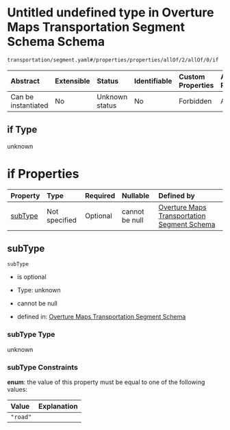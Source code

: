 # Untitled undefined type in Overture Maps Transportation Segment Schema Schema

```txt
transportation/segment.yaml#/properties/properties/allOf/2/allOf/0/if
```



| Abstract            | Extensible | Status         | Identifiable | Custom Properties | Additional Properties | Access Restrictions | Defined In                                                                                                      |
| :------------------ | :--------- | :------------- | :----------- | :---------------- | :-------------------- | :------------------ | :-------------------------------------------------------------------------------------------------------------- |
| Can be instantiated | No         | Unknown status | No           | Forbidden         | Allowed               | none                | [segment.yaml\*](../../../../../../../tmp/jsonschema/schema/transportation/segment.yaml "open original schema") |

## if Type

unknown

# if Properties

| Property            | Type          | Required | Nullable       | Defined by                                                                                                                                                                                                       |
| :------------------ | :------------ | :------- | :------------- | :--------------------------------------------------------------------------------------------------------------------------------------------------------------------------------------------------------------- |
| [subType](#subtype) | Not specified | Optional | cannot be null | [Overture Maps Transportation Segment Schema](segment-properties-properties-allof-2-allof-0-if-properties-subtype.md "transportation/segment.yaml#/properties/properties/allOf/2/allOf/0/if/properties/subType") |

## subType



`subType`

*   is optional

*   Type: unknown

*   cannot be null

*   defined in: [Overture Maps Transportation Segment Schema](segment-properties-properties-allof-2-allof-0-if-properties-subtype.md "transportation/segment.yaml#/properties/properties/allOf/2/allOf/0/if/properties/subType")

### subType Type

unknown

### subType Constraints

**enum**: the value of this property must be equal to one of the following values:

| Value    | Explanation |
| :------- | :---------- |
| `"road"` |             |
